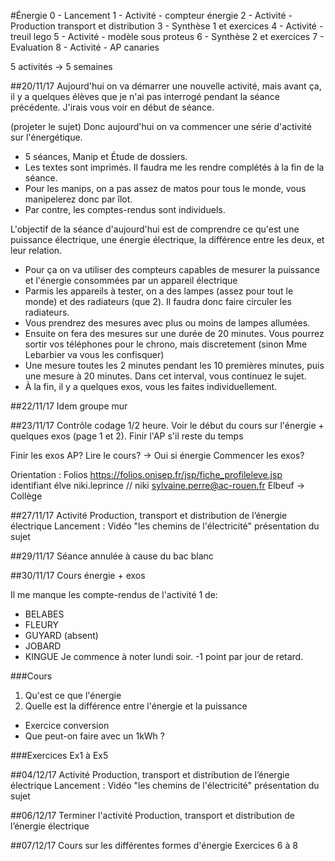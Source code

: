 #Énergie
0 - Lancement
1 - Activité - compteur énergie
2 - Activité - Production transport et distribution
3 - Synthèse 1 et exercices
4 - Activité - treuil lego
5 - Activité - modèle sous proteus
6 - Synthèse 2 et exercices
7 - Evaluation
8 - Activité - AP canaries

5 activités -> 5 semaines

##20/11/17
Aujourd'hui on va démarrer une nouvelle activité, mais avant ça, il y a quelques élèves que je n'ai pas interrogé pendant la séance précédente.
J'irais vous voir en début de séance.

(projeter le sujet)
Donc aujourd'hui on va commencer une série d'activité sur l'énergétique. 
* 5 séances, Manip et Étude de dossiers.
* Les textes sont imprimés. Il faudra me les rendre complétés à la fin de la séance.
* Pour les manips, on a pas assez de matos pour tous le monde, vous manipelerez donc par îlot.
* Par contre, les comptes-rendus sont individuels.

L'objectif de la séance d'aujourd'hui est de comprendre ce qu'est une puissance électrique, une énergie électrique, la différence entre les deux, et leur relation.
* Pour ça on va utiliser des compteurs capables de mesurer la puissance et l'énergie consommées par un appareil électrique
* Parmis les appareils à tester, on a des lampes (assez pour tout le monde) et des radiateurs (que 2). Il faudra donc faire circuler les radiateurs.
* Vous prendrez des mesures avec plus ou moins de lampes allumées.
* Ensuite on fera des mesures sur une durée de 20 minutes. Vous pourrez sortir vos téléphones pour le chrono, 
	mais discretement (sinon Mme Lebarbier va vous les confisquer)
* Une mesure toutes les 2 minutes pendant les 10 premières minutes, puis une mesure à 20 minutes. Dans cet interval, vous continuez le sujet.
* À la fin, il y a quelques exos, vous les faites individuellement.

##22/11/17
Idem groupe mur

##23/11/17
Contrôle codage 1/2 heure.
Voir le début du cours sur l'énergie + quelques exos (page 1 et 2).
Finir l'AP s'il reste du temps

Finir les exos AP?
Lire le cours? -> Oui si énergie
Commencer les exos?

Orientation : Folios
https://folios.onisep.fr/jsp/fiche_profileleve.jsp
identifiant élve
niki.leprince // niki
sylvaine.perre@ac-rouen.fr Elbeuf
-> Collège

##27/11/17
Activité Production, transport et distribution de l’énergie électrique
Lancement : Vidéo "les chemins de l'électricité"
présentation du sujet

##29/11/17
Séance annulée à cause du bac blanc

##30/11/17
Cours énergie + exos

Il me manque les compte-rendus de l'activité 1 de:
* BELABES
* FLEURY
* GUYARD (absent)
* JOBARD
* KINGUE
Je commence à noter lundi soir. -1 point par jour de retard.

###Cours
1. Qu'est ce que l'énergie
2. Quelle est la différence entre l'énergie et la puissance
* Exercice conversion
* Que peut-on faire avec un 1kWh ?

###Exercices
Ex1 à Ex5

##04/12/17
Activité Production, transport et distribution de l’énergie électrique
Lancement : Vidéo "les chemins de l'électricité"
présentation du sujet

##06/12/17
Terminer l'activité Production, transport et distribution de l’énergie électrique

##07/12/17
Cours sur les différentes formes d'énergie
Exercices 6 à 8
